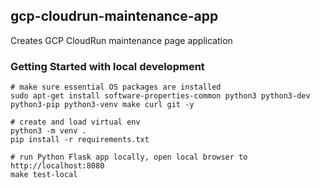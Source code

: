 ## gcp-cloudrun-maintenance-app

Creates GCP CloudRun maintenance page application


### Getting Started with local development
```
# make sure essential OS packages are installed
sudo apt-get install software-properties-common python3 python3-dev python3-pip python3-venv make curl git -y

# create and load virtual env
python3 -m venv .
pip install -r requirements.txt

# run Python Flask app locally, open local browser to http://localhost:8080
make test-local

```
